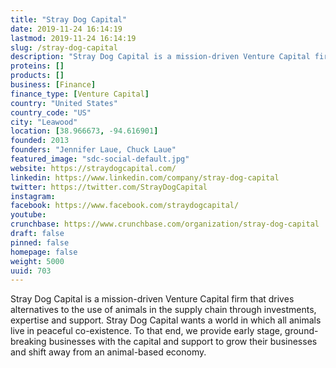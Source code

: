 ```yaml
---
title: "Stray Dog Capital"
date: 2019-11-24 16:14:19
lastmod: 2019-11-24 16:14:19
slug: /stray-dog-capital
description: "Stray Dog Capital is a mission-driven Venture Capital firm that drives alternatives to the use of animals in the supply chain through investments, expertise and support. Stray Dog Capital wants a world in which all animals live in peaceful co-existence. To that end, we provide early stage, ground-breaking businesses with the capital and support to grow their businesses and shift away from an animal-based economy."
proteins: []
products: []
business: [Finance]
finance_type: [Venture Capital]
country: "United States"
country_code: "US"
city: "Leawood"
location: [38.966673, -94.616901]
founded: 2013
founders: "Jennifer Laue, Chuck Laue"
featured_image: "sdc-social-default.jpg"
website: https://straydogcapital.com/
linkedin: https://www.linkedin.com/company/stray-dog-capital
twitter: https://twitter.com/StrayDogCapital
instagram: 
facebook: https://www.facebook.com/straydogcapital/
youtube: 
crunchbase: https://www.crunchbase.com/organization/stray-dog-capital
draft: false
pinned: false
homepage: false
weight: 5000
uuid: 703
---
```

Stray Dog Capital is a mission-driven Venture Capital firm that drives alternatives to the use of animals in the supply chain through investments, expertise and support. Stray Dog Capital wants a world in which all animals live in peaceful co-existence. To that end, we provide early stage, ground-breaking businesses with the capital and support to grow their businesses and shift away from an animal-based economy.
